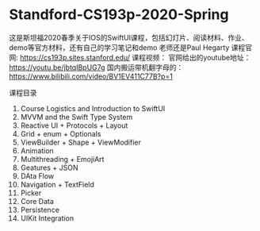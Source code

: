 # Standford-CS193p-2020-Spring
这是斯坦福2020春季关于IOS的SwiftUI课程，包括幻灯片、阅读材料、作业、demo等官方材料，还有自己的学习笔记和demo
老师还是Paul Hegarty
课程官网: https://cs193p.sites.stanford.edu/
课程视频：
官网给出的youtube地址：https://youtu.be/jbtqIBpUG7g
国内搬运带机翻字母的：https://www.bilibili.com/video/BV1EV411C77B?p=1

课程目录
1. Course Logistics and Introduction to SwiftUI
2. MVVM and the Swift Type System
3. Reactive UI + Protocols + Layout
4. Grid + enum + Optionals
5. ViewBuilder + Shape + ViewModifier
6. Animation
7. Multithreading + EmojiArt
8. Geatures + JSON
9. DAta Flow
10. Navigation + TextField
11. Picker
12. Core Data
13. Persistence
14. UIKit Integration




